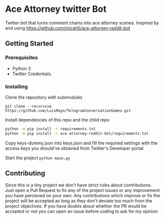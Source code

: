 # Ace Attorney twitter Bot
 Twitter bot that turns comment chains into ace attorney scenes. Inspired by and using https://github.com/micah5/ace-attorney-reddit-bot
 
## Getting Started

### Prerequisites

 - Python 3
 - Twitter Credentials.
 
 
### Installing

Clone the repository with submodules

```
git clone --recursive https://github.com/LuisMayo/TelegramConversationGames.git
```
Install dependencies of this repo and the child repo
``` bash
python -m pip install -r requirements.txt
python -m pip install -r ace-attorney-reddit-bot/requirements.txt
```
Copy keys-dummy.json into keys.json and fill the required settings with the access keys you should've obtained from Twitter's Developer portal

Start the project
`python main.py`

## Contributing
Since this is a tiny project we don't have strict rules about contributions. Just open a Pull Request to fix any of the project issues or any improvement you have percieved on your own. Any contributions which improve or fix the project will be accepted as long as they don't deviate too much from the project objectives. If you have doubts about whether the PR would be accepted or not you can open an issue before coding to ask for my opinion

